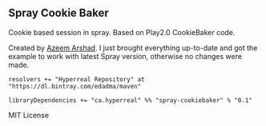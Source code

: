 ## Spray Cookie Baker

Cookie based session in spray.
Based on Play2.0 CookieBaker code.

Created by [Azeem Arshad](https://github.com/azeem). I just brought everything up-to-date and got the example to work with latest Spray version, otherwise no changes were made.

	resolvers += "Hyperreal Repository" at "https://dl.bintray.com/edadma/maven"

	libraryDependencies += "ca.hyperreal" %% "spray-cookiebaker" % "0.1"

MIT License
